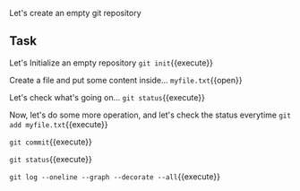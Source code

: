 Let's create an empty git repository

## Task

Let's Initialize an empty repository
`git init`{{execute}}

Create a file and put some content inside...
`myfile.txt`{{open}}

Let's check what's going on... 
`git status`{{execute}}

Now, let's do some more operation, and let's check the status everytime
`git add myfile.txt`{{execute}}

`git commit`{{execute}}

`git status`{{execute}}

`git log --oneline --graph --decorate --all`{{execute}}

